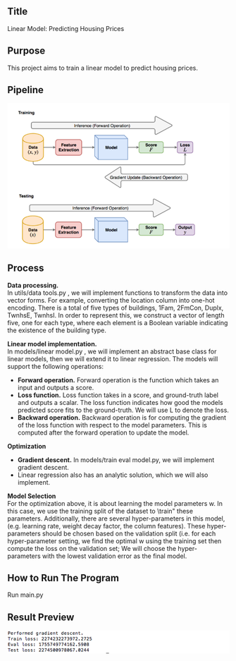 
## Title
Linear Model: Predicting Housing Prices

## Purpose
This project aims to train a linear model to predict housing prices.

## Pipeline
![](mp2/image/pipeline.png)

## Process
**Data processing.** </br>
In utils/data tools.py , we will implement functions to transform the data into vector forms. For example, converting the location column into
one-hot encoding. There is a total of five types of buildings, 1Fam, 2FmCon, Duplx, TwnhsE, TwnhsI. In order to represent this, we construct a vector of length five, one
for each type, where each element is a Boolean variable indicating the existence of the building type. </br> 

**Linear model implementation.** </br>
In models/linear model.py , we will implement an abstract base class for linear models, then we will extend it to linear regression.
The models will support the following operations:</br>
- **Forward operation.** Forward operation is the function which takes an input and outputs a score. </br>
- **Loss function.** Loss function takes in a score, and ground-truth label and outputs a scalar. The loss function indicates how good the models predicted score
fits to the ground-truth. We will use L to denote the loss. </br>
- **Backward operation.** Backward operation is for computing the gradient of the loss function with respect to the model parameters. This is computed after the
forward operation to update the model.</br>

**Optimization**</br>
- **Gradient descent.**  In models/train eval model.py, we will implement gradient descent.</br>
- Linear regression also has an analytic solution, which we will also implement.</br>

**Model Selection**</br>
For the optimization above, it is about learning the model parameters w. In this case, we use the training split of the dataset to \train" these parameters. Additionally, there are several hyper-parameters in this model, (e.g. learning
rate, weight decay factor, the column features). These hyper-parameters should be chosen based on the validation split (i.e. for each hyper-parameter setting, we find the
optimal w using the training set then compute the loss on the validation set; We will choose the hyper-parameters with the lowest validation error as the final model.

## How to Run The Program
Run main.py

## Result Preview
![](mp2/image/result.png)

